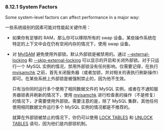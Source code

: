 ### 8.12.1 System Factors

Some system-level factors can affect performance in a major way:

一些系统级别的因素可能对性能起关键作用：

* 如果你有足够的 RAM，那么你可以移除所有的 swap 设备。某些操作系统在特定的上下文中会在仍有空闲内存的情况下，使用 swap 设备。

* 对 [MyISAM][1] 避免使用外部锁。默认外部锁是被禁用的。通过 [--external-locking][2] 和 [--skip-external-locking][3] 可以显示的开启和关闭外部锁。对于只运行一个 MySQL 实例的情况，禁用外部锁没有任何影响。仅需要记得，在执行 [myisamchk][4] 之前，首先关闭服务器（或者加锁，并对相关的表执行刷新操作）即可。在某些系统上外部锁是被强制禁止的，因为他不生效。

	只有当你同时运行多个使用了相同数据文件的 MySQL 实例，或者在不通知服务器锁表并刷新的情况下，使用 [myisamchk][5] 进行检查表的操作（不是修复）的情况下，才需要使用外部锁。需要注意的是，除了 MySQL 集群，其他任何使用相同数据文件运行多个 MySQL 实例的情况都是不推荐的。
	
	就算在外部锁被禁止的情况下，你仍可以使用 [LOCK TABLES][6] 和 [UNLOCK TABLES][7] 语句，因为他们是内部锁机制。

[1]:storage-engines.html#myisam-storage-engine
[2]:server-administration.html#option_mysqld_external-locking
[3]:server-administration.html#option_mysqld_external-locking
[4]:programs.html#myisamchk
[5]:programs.html#myisamchk
[6]:sql-syntax.html#lock-tables
[7]:sql-syntax.html#lock-tables